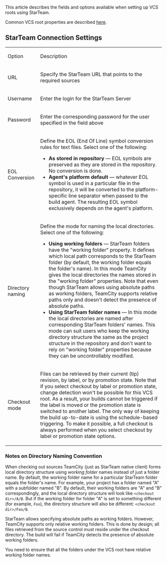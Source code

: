 [//]: # (title: StarTeam)
[//]: # (auxiliary-id: StarTeam)

This article describes the fields and options available when setting up VCS roots using StarTeam.

Common VCS root properties are described [here](configuring-vcs-roots.md#Common+VCS+Root+Properties).

## StarTeam Connection Settings

<table>
<tr>

<td>

Option 

</td>


<td>

Description 

</td>
</tr>
<tr>

<td>

URL 

</td>

<td>

Specify the StarTeam URL that points to the required sources

</td>
</tr>
<tr>

<td>

Username 

</td>

<td>

Enter the login for the StarTeam Server 

</td>
</tr>
<tr>

<td>

Password 

</td>

<td>

Enter the corresponding password for the user specified in the field above 

</td>
</tr>
<tr>

<td>

EOL Conversion

</td>

<td>

Define the EOL (End Of Line) symbol conversion rules for text files. Select one of the following:


* __As stored in repository__ — EOL symbols are preserved as they are stored in the repository. No conversion is done.
* __Agent's platform default__ — whatever EOL symbol is used in a particular file in the repository, it will be converted to the platform-specific line separator when passed to the build agent. The resulting EOL symbol exclusively depends on the agent's platform.

</td>
</tr>
<tr>

<td>

Directory naming

</td>


<td>

Define the mode for naming the local directories. Select one of the following:
	
* __Using working folders__ — StarTeam folders have the "working folder" property. It defines which local path corresponds to the StarTeam folder (by default, the working folder equals the folder's name). In this mode TeamCity gives the local directories the names stored in the "working folder" properties. Note that even though StarTeam allows using absolute paths as working folders, TeamCity supports relative paths only and doesn't detect the presence of absolute paths.
* __Using StarTeam folder names__ — In this mode the local directories are named after corresponding StarTeam folders' names. This mode can suit users who keep the working directory structure the same as the project structure in the repository and don't want to rely on "working folder" properties because they can be uncontrollably modified.

</td>
</tr>
<tr>

<td>

Checkout mode 

</td>


<td>

Files can be retrieved by their current (tip) revision, by label, or by promotion state. 
Note that if you select checkout by label or promotion state, change detection won't be possible for this VCS root. As a result, your builds cannot be triggered if the label is moved or the promotion state is switched to another label. The only way of keeping the build up\-to\-date is using the schedule\-based triggering. To make it possible, a full checkout is always performed when you select checkout by label or promotion state options.

</td>
</tr>
</table>

### Notes on Directory Naming Convention

When checking out sources TeamCity (just as StarTeam native client) forms local directory structure using _working folder_ names instead of just a folder name. By default, the working folder name for a particular StarTeam folder equals the folder's name.
For example, your project has a folder named "A" with a subfolder named "B". By default, their working folders are "A" and "B" correspondingly, and the local directory structure will look like `<checkout dir>/A/B`. But if the working folder for folder "A" is set to something different (for example, `Foo`), the directory structure will also be different: `<checkout dir>/Foo/B`.

StarTeam allows specifying absolute paths as working folders. However, TeamCity supports only relative working folders. This is done by design; all files retrieved from the source control must reside under the checkout directory. The build will fail if TeamCity detects the presence of absolute working folders.

You need to ensure that all the folders under the VCS root have relative working folder names.